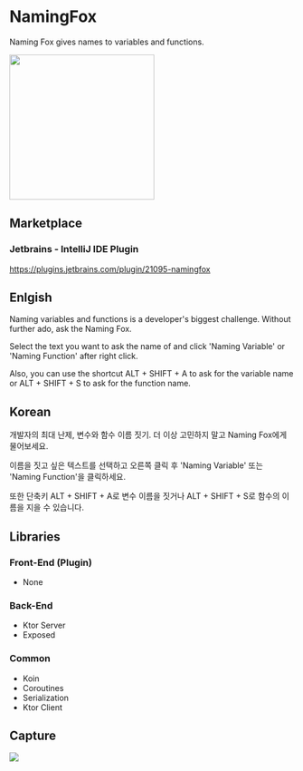 # NamingFox
Naming Fox gives names to variables and functions.

<img src="https://user-images.githubusercontent.com/4679634/219942070-fc488c5d-ea81-422f-b070-c9f3e6851485.png" width="256"/>

## Marketplace
### Jetbrains - IntelliJ IDE Plugin
https://plugins.jetbrains.com/plugin/21095-namingfox

## Enlgish
Naming variables and functions is a developer's biggest challenge.
Without further ado, ask the Naming Fox.

Select the text you want to ask the name of and click 'Naming Variable' or 'Naming Function' after right click.

Also, you can use the shortcut ALT + SHIFT + A to ask for the variable name or ALT + SHIFT + S to ask for the function name.

## Korean
개발자의 최대 난제, 변수와 함수 이름 짓기.
더 이상 고민하지 말고 Naming Fox에게 물어보세요.

이름을 짓고 싶은 텍스트를 선택하고 오른쪽 클릭 후 'Naming Variable' 또는 'Naming Function'을 클릭하세요.

또한 단축키 ALT + SHIFT + A로 변수 이름을 짓거나 ALT + SHIFT + S로 함수의 이름을 지을 수 있습니다.

## Libraries
### Front-End (Plugin)
- None

### Back-End
- Ktor Server
- Exposed

### Common
- Koin
- Coroutines
- Serialization
- Ktor Client

## Capture
<img src="https://user-images.githubusercontent.com/4679634/219942046-dd043e8a-4089-4246-8260-c85ed203439d.gif"/>
